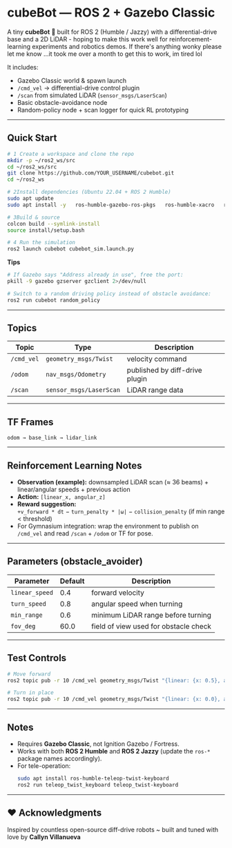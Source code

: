 # cubeBot — ROS 2 + Gazebo Classic

A tiny **cubeBot** 🤖 built for ROS 2 (Humble / Jazzy) with a differential-drive base and a 2D LiDAR - hoping to make this work well for reinforcement-learning experiments and robotics demos. If there's anything wonky please let me know ...it took me over a month to get this to work, im tired lol

It includes:
- Gazebo Classic world & spawn launch  
- `/cmd_vel` → differential-drive control plugin  
- `/scan` from simulated LiDAR (`sensor_msgs/LaserScan`)  
- Basic obstacle-avoidance node  
- Random-policy node + scan logger for quick RL prototyping  

---

##  Quick Start

```bash
# 1️ Create a workspace and clone the repo
mkdir -p ~/ros2_ws/src
cd ~/ros2_ws/src
git clone https://github.com/YOUR_USERNAME/cubebot.git
cd ~/ros2_ws

# 2️Install dependencies (Ubuntu 22.04 + ROS 2 Humble)
sudo apt update
sudo apt install -y   ros-humble-gazebo-ros-pkgs   ros-humble-xacro   ros-humble-robot-state-publisher   ros-humble-joint-state-publisher-gui

# 3️Build & source
colcon build --symlink-install
source install/setup.bash

# 4️ Run the simulation 
ros2 launch cubebot cubebot_sim.launch.py
```

**Tips**
```bash
# If Gazebo says "Address already in use", free the port:
pkill -9 gazebo gzserver gzclient 2>/dev/null

# Switch to a random driving policy instead of obstacle avoidance:
ros2 run cubebot random_policy
```

---

## Topics
| Topic | Type | Description |
|-------|------|--------------|
| `/cmd_vel` | `geometry_msgs/Twist` | velocity command |
| `/odom` | `nav_msgs/Odometry` | published by diff-drive plugin |
| `/scan` | `sensor_msgs/LaserScan` | LiDAR range data |

---

## TF Frames
```
odom → base_link → lidar_link
```

---

##  Reinforcement Learning Notes
- **Observation (example):** downsampled LiDAR scan (≈ 36 beams) + linear/angular speeds + previous action  
- **Action:** `[linear_x, angular_z]`  
- **Reward suggestion:**  
  `+v_forward * dt` − `turn_penalty * |ω|` − `collision_penalty` (if min range < threshold)  
- For Gymnasium integration: wrap the environment to publish on `/cmd_vel` and read `/scan` + `/odom` or TF for pose.

---

## Parameters (obstacle_avoider)
| Parameter | Default | Description |
|------------|----------|-------------|
| `linear_speed` | 0.4 | forward velocity |
| `turn_speed` | 0.8 | angular speed when turning |
| `min_range` | 0.6 | minimum LiDAR range before turning |
| `fov_deg` | 60.0 | field of view used for obstacle check |

---

## Test Controls
```bash
# Move forward
ros2 topic pub -r 10 /cmd_vel geometry_msgs/Twist "{linear: {x: 0.5}, angular: {z: 0.0}}"

# Turn in place
ros2 topic pub -r 10 /cmd_vel geometry_msgs/Twist "{linear: {x: 0.0}, angular: {z: 1.0}}"
```

---

## Notes
- Requires **Gazebo Classic**, not Ignition Gazebo / Fortress.  
- Works with both **ROS 2 Humble** and **ROS 2 Jazzy** (update the `ros-*` package names accordingly).  
- For tele-operation:
  ```bash
  sudo apt install ros-humble-teleop-twist-keyboard
  ros2 run teleop_twist_keyboard teleop_twist-keyboard
  ```

---

## ❤️ Acknowledgments
Inspired by countless open-source diff-drive robots ~ built and tuned with love by **Callyn Villanueva** 
